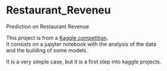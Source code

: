 # Restaurant_Reveneu
Prediction on Restaurant Revenue 

This project is  from a [Kaggle competition](https://www.kaggle.com/c/restaurant-revenue-prediction/overview).  
It consists on a jupyter notebook with the analysis of the data  
and the building of some models.  

It is a very simple case, but it is a first step into kaggle projects.

